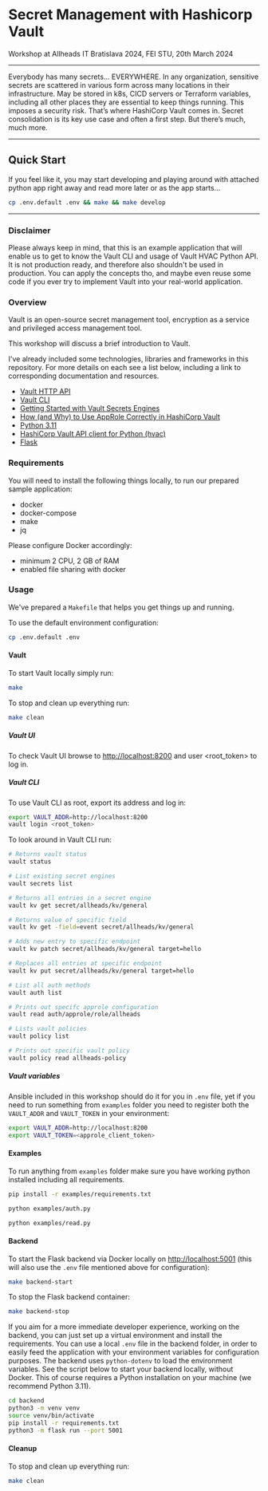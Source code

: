 # Secret Management with Hashicorp Vault

 Workshop at Allheads IT Bratislava 2024, FEI STU, 20th March 2024

 ----

Everybody has many secrets… EVERYWHERE. In any organization, sensitive secrets are scattered in various form across many locations in their infrastructure. May be stored in k8s, CICD servers or Terraform variables, including all other places they are essential to keep things running. This imposes a security risk. That’s where HashiCorp Vault comes in. Secret consolidation is its key use case and often a first step. But there’s much, much more.

----

## Quick Start

If you feel like it, you may start developing and playing around with attached python app right away and read more later or as the app starts...

```bash
cp .env.default .env && make && make develop
```

----

### Disclaimer

Please always keep in mind, that this is an example application that will enable us to get to know the Vault CLI and usage of Vault HVAC Python API. It is not production ready, and therefore also shouldn't be used in production. You can apply the concepts tho, and maybe even reuse some code if you ever try to implement Vault into your real-world application.

### Overview

Vault is an open-source secret management tool, encryption as a service and privileged access management tool.

This workshop will discuss a brief introduction to Vault.

I've already included some technologies, libraries and frameworks in this repository. For more details on each see a list below, including a link to corresponding documentation and resources.

* [Vault HTTP API](https://developer.hashicorp.com/vault/api-docs)
* [Vault CLI](https://developer.hashicorp.com/vault/docs/commands)
* [Getting Started with Vault Secrets Engines](https://developer.hashicorp.com/vault/tutorials/getting-started/getting-started-secrets-engines)
* [How (and Why) to Use AppRole Correctly in HashiCorp Vault](https://www.hashicorp.com/blog/how-and-why-to-use-approle-correctly-in-hashicorp-vault)
* [Python 3.11](https://docs.python.org/3/)
* [HashiCorp Vault API client for Python (hvac)](https://hvac.readthedocs.io/en/stable/overview.html)
* [Flask](https://flask.palletsprojects.com/en/2.3.x/)

### Requirements

You will need to install the following things locally, to run our prepared sample application:

* docker
* docker-compose
* make
* jq

Please configure Docker accordingly:

* minimum 2 CPU, 2 GB of RAM
* enabled file sharing with docker

### Usage

We've prepared a `Makefile` that helps you get things up and running.

To use the default environment configuration:

```bash
cp .env.default .env
```

#### Vault

To start Vault locally simply run:

```bash
make 
```

To stop and clean up everything run:

```bash
make clean
```

##### Vault UI

To check Vault UI browse to <http://localhost:8200> and user <root_token> to log in.

##### Vault CLI

To use Vault CLI as root, export its address and log in:

```bash
export VAULT_ADDR=http://localhost:8200
vault login <root_token>
```

To look around in Vault CLI run:

```bash
# Returns vault status
vault status

# List existing secret engines
vault secrets list

# Returns all entries in a secret engine
vault kv get secret/allheads/kv/general

# Returns value of specific field
vault kv get -field=event secret/allheads/kv/general

# Adds new entry to specific endpoint
vault kv patch secret/allheads/kv/general target=hello

# Replaces all entries at specific endpoint
vault kv put secret/allheads/kv/general target=hello

# List all auth methods
vault auth list

# Prints out specifc approle configuration
vault read auth/approle/role/allheads

# Lists vault policies
vault policy list

# Prints out specific vault policy
vault policy read allheads-policy
```

##### Vault variables

Ansible included in this workshop should do it for you in `.env` file, yet if you need to run something from `examples` folder you need to register both the `VAULT_ADDR` and `VAULT_TOKEN` in your environment:

```bash
export VAULT_ADDR=http://localhost:8200
export VAULT_TOKEN=<approle_client_token>
```

#### Examples

To run anything from `examples` folder make sure you have working python installed including all requirements.

```bash
pip install -r examples/requirements.txt

python examples/auth.py

python examples/read.py
```

#### Backend

To start the Flask backend via Docker locally on <http://localhost:5001> (this will also use the `.env` file mentioned above for configuration):

```bash
make backend-start
```

To stop the Flask backend container:

```bash
make backend-stop
```

If you aim for a more immediate developer experience, working on the backend, you can just set up a virtual environment and install the requirements. You can use a local `.env` file in the backend folder, in order to easily feed the application with your environment variables for configuration purposes. The backend uses `python-dotenv` to load the environment variables. See the script below to start your backend locally, without Docker. This of course requires a Python installation on your machine (we recommend Python 3.11).

```bash
cd backend
python3 -m venv venv
source venv/bin/activate
pip install -r requirements.txt
python3 -m flask run --port 5001
```

#### Cleanup

To stop and clean up everything run:

```bash
make clean
```
